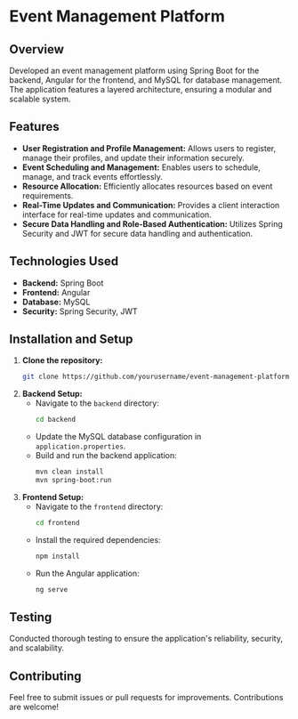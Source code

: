 # Event Management Platform

## Overview
Developed an event management platform using Spring Boot for the backend, Angular for the frontend, and MySQL for database management. The application features a layered architecture, ensuring a modular and scalable system.

## Features
- **User Registration and Profile Management:** Allows users to register, manage their profiles, and update their information securely.
- **Event Scheduling and Management:** Enables users to schedule, manage, and track events effortlessly.
- **Resource Allocation:** Efficiently allocates resources based on event requirements.
- **Real-Time Updates and Communication:** Provides a client interaction interface for real-time updates and communication.
- **Secure Data Handling and Role-Based Authentication:** Utilizes Spring Security and JWT for secure data handling and authentication.

## Technologies Used
- **Backend:** Spring Boot
- **Frontend:** Angular
- **Database:** MySQL
- **Security:** Spring Security, JWT

## Installation and Setup
1. **Clone the repository:**
    ```bash
    git clone https://github.com/yourusername/event-management-platform.git
    ```
2. **Backend Setup:**
    - Navigate to the `backend` directory:
        ```bash
        cd backend
        ```
    - Update the MySQL database configuration in `application.properties`.
    - Build and run the backend application:
        ```bash
        mvn clean install
        mvn spring-boot:run
        ```
3. **Frontend Setup:**
    - Navigate to the `frontend` directory:
        ```bash
        cd frontend
        ```
    - Install the required dependencies:
        ```bash
        npm install
        ```
    - Run the Angular application:
        ```bash
        ng serve
        ```

## Testing
Conducted thorough testing to ensure the application's reliability, security, and scalability.

## Contributing
Feel free to submit issues or pull requests for improvements. Contributions are welcome!

<!--
## License
This project is licensed under the MIT -->
